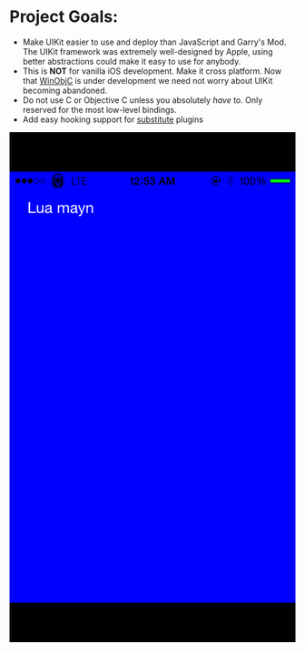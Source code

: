# Project Goals:

* Make UIKit easier to use and deploy than JavaScript and Garry's Mod. The UIKit framework was extremely well-designed by Apple, using better abstractions could make it easy to use for anybody.
* This is **NOT** for vanilla iOS development. Make it cross platform. Now that [WinObjC](http://github.com/microsoft/WinObjC) is under development we need not worry about UIKit becoming abandoned.
* Do not use C or Objective C unless you absolutely *have* to. Only reserved for the most low-level bindings.
* Add easy hooking support for [substitute](http://github.com/comex/substitute) plugins

![](https://github.com/rweichler/LuIKit/raw/master/screen.png)
